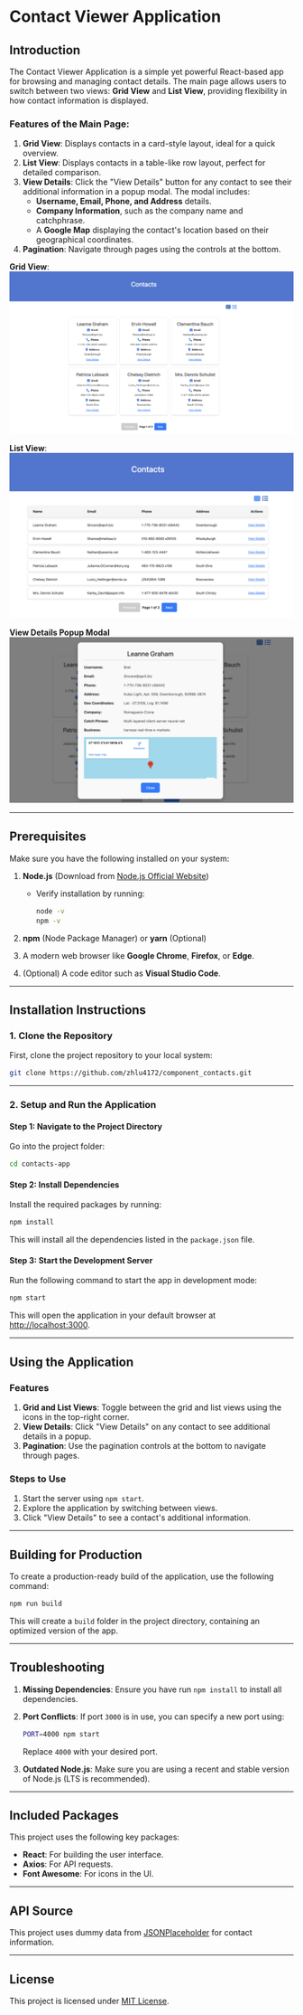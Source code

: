 # Contact Viewer Application

## Introduction
The Contact Viewer Application is a simple yet powerful React-based app for browsing and managing contact details. The main page allows users to switch between two views: **Grid View** and **List View**, providing flexibility in how contact information is displayed.

### Features of the Main Page:
1. **Grid View**: Displays contacts in a card-style layout, ideal for a quick overview.
2. **List View**: Displays contacts in a table-like row layout, perfect for detailed comparison.
3. **View Details**: Click the "View Details" button for any contact to see their additional information in a popup modal. The modal includes:
     - **Username, Email, Phone, and Address** details.
     - **Company Information**, such as the company name and catchphrase.
     - A **Google Map** displaying the contact's location based on their geographical coordinates.
4. **Pagination**: Navigate through pages using the controls at the bottom.

**Grid View**:
![Grid View Screenshot](imgs/gridView.png)

**List View**:
![List View Screenshot](imgs/listView.png)

**View Details Popup Modal**
![View Details Popup Modal Screenshot](imgs/popupModal.png)

---

## Prerequisites

Make sure you have the following installed on your system:

1. **Node.js** (Download from [Node.js Official Website](https://nodejs.org))
   - Verify installation by running:
     ```bash
     node -v
     npm -v
     ```

2. **npm** (Node Package Manager) or **yarn** (Optional)

3. A modern web browser like **Google Chrome**, **Firefox**, or **Edge**.

4. (Optional) A code editor such as **Visual Studio Code**.

---

## Installation Instructions

### 1. Clone the Repository
First, clone the project repository to your local system:
```bash
git clone https://github.com/zhlu4172/component_contacts.git

```
---

### 2. Setup and Run the Application

#### Step 1: Navigate to the Project Directory
Go into the project folder:
```bash
cd contacts-app
```

#### Step 2: Install Dependencies
Install the required packages by running:
```bash
npm install
```

This will install all the dependencies listed in the `package.json` file.

#### Step 3: Start the Development Server
Run the following command to start the app in development mode:
```bash
npm start
```

This will open the application in your default browser at [http://localhost:3000](http://localhost:3000).

---

## Using the Application

### Features
1. **Grid and List Views**: Toggle between the grid and list views using the icons in the top-right corner.
2. **View Details**: Click "View Details" on any contact to see additional details in a popup.
3. **Pagination**: Use the pagination controls at the bottom to navigate through pages.

### Steps to Use
1. Start the server using `npm start`.
2. Explore the application by switching between views.
3. Click "View Details" to see a contact's additional information.

---

## Building for Production

To create a production-ready build of the application, use the following command:
```bash
npm run build
```

This will create a `build` folder in the project directory, containing an optimized version of the app.

---

## Troubleshooting

1. **Missing Dependencies**: Ensure you have run `npm install` to install all dependencies.
2. **Port Conflicts**: If port `3000` is in use, you can specify a new port using:
   ```bash
   PORT=4000 npm start
   ```
   Replace `4000` with your desired port.

3. **Outdated Node.js**: Make sure you are using a recent and stable version of Node.js (LTS is recommended).

---

## Included Packages

This project uses the following key packages:
- **React**: For building the user interface.
- **Axios**: For API requests.
- **Font Awesome**: For icons in the UI.

---

## API Source

This project uses dummy data from [JSONPlaceholder](https://jsonplaceholder.typicode.com) for contact information.

---

## License

This project is licensed under [MIT License](LICENSE).
